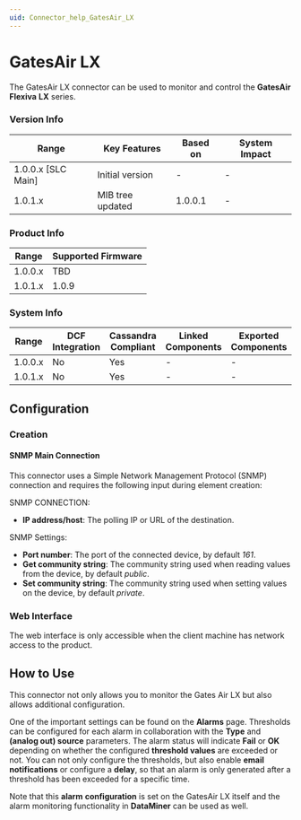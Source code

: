```yaml
---
uid: Connector_help_GatesAir_LX
---
```


# GatesAir LX

The GatesAir LX connector can be used to monitor and control the **GatesAir** **Flexiva** **LX** series.

### Version Info

| Range                | Key Features     | Based on     | System Impact     |
|----------------------|------------------|--------------|-------------------|
| 1.0.0.x [SLC Main]   | Initial version  | -            | -                 |
| 1.0.1.x              | MIB tree updated | 1.0.0.1      | -                 |

### Product Info

| Range     | Supported Firmware     |
|-----------|------------------------|
| 1.0.0.x   | TBD                    |
| 1.0.1.x   | 1.0.9                  |

### System Info

| Range     | DCF Integration     | Cassandra Compliant     | Linked Components     | Exported Components     |
|-----------|---------------------|-------------------------|-----------------------|-------------------------|
| 1.0.0.x   | No                  | Yes                     | -                     | -                       |
| 1.0.1.x   | No                  | Yes                     | -                     | -                       |

## Configuration

### Creation

#### SNMP Main Connection

This connector uses a Simple Network Management Protocol (SNMP) connection and requires the following input during element creation:

SNMP CONNECTION:

- **IP address/host**: The polling IP or URL of the destination.

SNMP Settings:

- **Port number**: The port of the connected device, by default *161*.
- **Get community string**: The community string used when reading values from the device, by default *public*.
- **Set community string**: The community string used when setting values on the device, by default *private*.

### Web Interface

The web interface is only accessible when the client machine has network access to the product.

## How to Use

This connector not only allows you to monitor the Gates Air LX but also allows additional configuration.

One of the important settings can be found on the **Alarms** page. Thresholds can be configured for each alarm in collaboration with the **Type** and **(analog out) source** parameters. The alarm status will indicate **Fail** or **OK** depending on whether the configured **threshold values** are exceeded or not. You can not only configure the thresholds, but also enable **email** **notifications** or configure a **delay**, so that an alarm is only generated after a threshold has been exceeded for a specific time.

Note that this **alarm** **configuration** is set on the GatesAir LX itself and the alarm monitoring functionality in **DataMiner** can be used as well.
